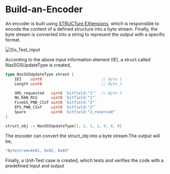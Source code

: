 # Build-an-Encoder
An encoder is built using [STRUCTure EXtensions](https://github.com/campusgeniuspub/structex), which is responsible to encode the content of a
defined structure into a byte stream. Finally, the byte stream is converted into a string to represent the output with a specific format.

![Go_Test_input](https://user-images.githubusercontent.com/96319860/146659490-e23ad086-867b-4b08-8b63-de582c4ab46b.png)


According to the above input information element (IE), a struct called Nas5GSUpdateType is created,
```go
type Nas5GSUpdateType struct {
	IEI    uint8                          // Byte 1      
	Length uint8                          // Byte 2      

	SMS_requested   uint8 `bitfield:"1"`  // Byte 3      
	NG_RAN_RCU      uint8 `bitfield:"1"`          
	FiveGS_PNB_CIoT uint8 `bitfield:"2"`          
	EPS_PNB_CIoT    uint8 `bitfield:"2"`          
	Spare           uint8 `bitfield:"2,reserved"` 
}
```
```go 
struct_obj := Nas5GSUpdateType{1, 2, 1, 1, 0, 0, 0}
```
The encoder can convert the struct_obj  into a byte stream.The output will be,
```go 
"Bytestrem=0x01, 0x02, 0x03"
```

Finally, a Unit-Test case  is created, which tests and verifies the  code with a predefined input and output
